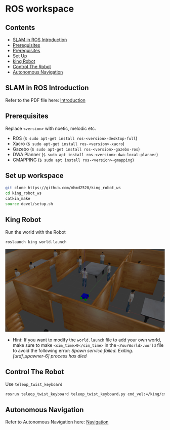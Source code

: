 # ROS workspace

## Contents
- [SLAM in ROS Introduction](/SLAM-IN-ROS/SLAM-IN-ROS.pdf)
- [Prerequisites](#prerequisites)
- [Prerequisites](#prerequisites)
- [Set Up](#set-up-workspace)
- [king Robot](#king-robot)
- [Control The Robot](#control-the-robot)
- [Autonomous Navigation](/Navigation/Navigation.md)

## SLAM in ROS Introduction

Refer to the PDF file here: [Introduction](/SLAM-IN-ROS/SLAM-IN-ROS.pdf)

## Prerequisites

Replace `<version>` with noetic, melodic etc.
  
- ROS (`$ sudo apt-get install ros-<version>-desktop-full`)
- Xacro (`$ sudo apt-get install ros-<version>-xacro`)
- Gazebo (`$ sudo apt-get install ros-<version>-gazebo-ros`)
- DWA Planner (`$ sudo apt install ros-<version>-dwa-local-planner`)
- GMAPPING (`$ sudo apt install ros-<version>-gmapping`)

## Set up workspace
```bash
git clone https://github.com/mhmd2520/king_robot_ws
cd king_robot_ws
catkin_make
source devel/setup.sh
```

## King Robot
Run the world with the Robot
```bash
roslaunch king world.launch
```

<p align="center">
<img src="/media/WorldPicture.png" alt="World Picture"/>
</p>

- Hint: If you want to modify the `world.launch` file to add your own world, make sure to make `<sim_time>0</sim_time>` in the `<YourWorld>.world` file to avoid the following error:
*Spawn service failed. Exiting.*
*[urdf_spawner-6] process has died*

## Control The Robot
Use `teleop_twist_keyboard`

```bash
rosrun teleop_twist_keyboard teleop_twist_keyboard.py cmd_vel:=/king/cmd_vel
```

## Autonomous Navigation

Refer to Autonomous Navigation here: [Navigation](/Navigation/Navigation.md)
